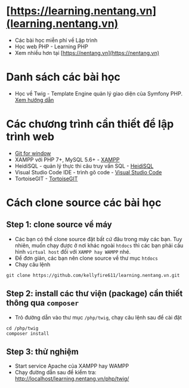 # [https://learning.nentang.vn](learning.nentang.vn)
- Các bài học miễn phí về Lập trình
- Học web PHP - Learning PHP
- Xem nhiều hơn tại [https://nentang.vn](https://nentang.vn)

# Danh sách các bài học
- Học về Twig - Template Engine quản lý giao diện của Symfony PHP. [Xem hướng dẫn](./php/twig/readme.md)

# Các chương trình cần thiết để lập trình web
- [Git for window](https://git-scm.com/download/win)
- XAMPP với PHP 7+, MySQL 5.6+ - [XAMPP](https://www.apachefriends.org/download.html)
- HeidiSQL - quản lý thực thi câu truy vấn SQL - [HeidiSQL](https://www.heidisql.com/download.php)
- Visual Studio Code IDE - trình gõ code - [Visual Studio Code](https://code.visualstudio.com/)
- TortoiseGIT - [TortoiseGIT](https://tortoisegit.org/download/)

# Cách clone source các bài học
## Step 1: clone source về máy
- Các bạn có thể clone source đặt bất cứ đâu trong máy các bạn. Tuy nhiên, muốn chạy được ở nơi khác ngoài `htdocs` thì các bạn phải cấu hình `virtual host` đối với `XAMPP hay WAMPP` nhé.
- Để đơn giản, các bạn nên clone source về thư mục `htdocs`
- Chạy câu lệnh
```
git clone https://github.com/kellyfire611/learning.nentang.vn.git
```

## Step 2: install các thư viện (package) cần thiết thông qua `composer`
- Trỏ đường dẫn vào thư mục `/php/twig`, chạy câu lệnh sau để cài đặt
```
cd /php/twig
composer install
```

## Step 3: thử nghiệm
- Start service Apache của XAMPP hay WAMPP
- Chạy đường dẫn sau để kiểm tra: [http://localhost/learning.nentang.vn/php/twig/](http://localhost/learning.nentang.vn/php/twig/)